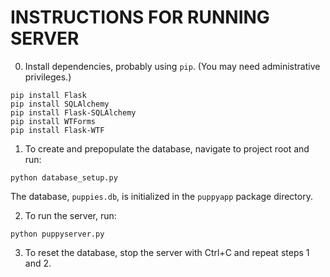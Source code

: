 INSTRUCTIONS FOR RUNNING SERVER
===============================
0) Install dependencies, probably using `pip`. (You may need administrative privileges.)
```
pip install Flask
pip install SQLAlchemy
pip install Flask-SQLAlchemy
pip install WTForms
pip install Flask-WTF
```

1) To create and prepopulate the database, navigate to project root and run:
```
python database_setup.py
```
The database, `puppies.db`, is initialized in the `puppyapp` package directory.

2) To run the server, run:
```
python puppyserver.py
```

3) To reset the database, stop the server with Ctrl+C and repeat steps 1 and 2.

